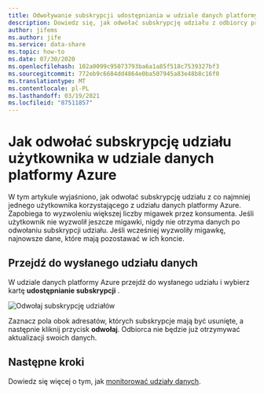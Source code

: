 ```yaml
---
title: Odwoływanie subskrypcji udostępniania w udziale danych platformy Azure
description: Dowiedz się, jak odwołać subskrypcję udziału z odbiorcy przy użyciu udziału danych platformy Azure.
author: jifems
ms.author: jife
ms.service: data-share
ms.topic: how-to
ms.date: 07/30/2020
ms.openlocfilehash: 102a0099c95073793ba6a1a85f518c7539327bf3
ms.sourcegitcommit: 772eb9c6684dd4864e0ba507945a83e48b8c16f0
ms.translationtype: MT
ms.contentlocale: pl-PL
ms.lasthandoff: 03/19/2021
ms.locfileid: "87511857"
---
```

# <a name="how-to-revoke-a-consumers-share-subscription-in-azure-data-share"></a>Jak odwołać subskrypcję udziału użytkownika w udziale danych platformy Azure

W tym artykule wyjaśniono, jak odwołać subskrypcję udziału z co najmniej jednego użytkownika korzystającego z udziału danych platformy Azure. Zapobiega to wyzwoleniu większej liczby migawek przez konsumenta. Jeśli użytkownik nie wyzwolił jeszcze migawki, nigdy nie otrzyma danych po odwołaniu subskrypcji udziału. Jeśli wcześniej wyzwoliły migawkę, najnowsze dane, które mają pozostawać w ich koncie.

## <a name="navigate-to-a-sent-data-share"></a>Przejdź do wysłanego udziału danych

W udziale danych platformy Azure przejdź do wysłanego udziału i wybierz kartę **udostępnianie subskrypcji** .

![Odwołaj subskrypcję udziałów](./media/how-to/how-to-revoke-share-subscription/revoke-share-subscription.png) 

Zaznacz pola obok adresatów, których subskrypcje mają być usunięte, a następnie kliknij przycisk **odwołaj**. Odbiorca nie będzie już otrzymywać aktualizacji swoich danych.

## <a name="next-steps"></a>Następne kroki
Dowiedz się więcej o tym, jak [monitorować udziały danych](how-to-monitor.md).